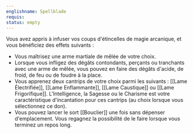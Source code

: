```yaml
---
englishname: Spellblade
requis:
status: empty
---
```

Vous avez appris à infuser vos coups d'étincelles de magie arcanique, et vous bénéficiez des effets suivants : 

 - Vous maîtrisez une arme martiale de mêlée de votre choix.
 - Lorsque vous infligez des dégâts contondants, perçants ou tranchants avec une arme de mêlée, vous pouvez en faire des dégâts d'acide, de froid, de feu ou de foudre à la place.
 - Vous apprenez deux cantrips de votre choix parmi les suivants : [[Lame Électrifiée]], [[Lame Enflammante]], [[Lame Caustique]] ou [[Lame Frigorifique]]. L'Intelligence, la Sagesse ou le Charisme est votre caractéristique d'incantation pour ces cantrips (au choix lorsque vous sélectionnez ce don).
 - Vous pouvez lancer le sort [[Bouclier]] une fois sans dépenser d'emplacement. Vous regagnez la possibilité de le faire lorsque vous terminez un repos long.